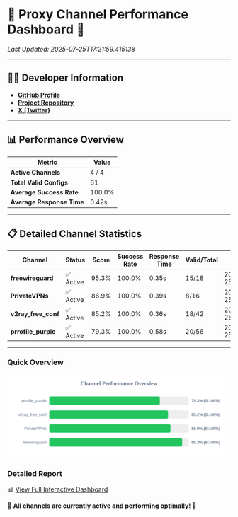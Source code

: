 # 🌟 Proxy Channel Performance Dashboard 🌟

_Last Updated: 2025-07-25T17:21:59.415138_

---

## 👩‍💻 Developer Information

- **[GitHub Profile](https://github.com/4n0nymou3)**  
- **[Project Repository](https://github.com/4n0nymou3/multi-proxy-config-fetcher)**  
- **[X (Twitter)](https://x.com/4n0nymou3)**  

---

## 📊 Performance Overview

| Metric                | Value       |
|-----------------------|-------------|
| **Active Channels**   | 4 / 4       |
| **Total Valid Configs** | 61          |
| **Average Success Rate** | 100.0%      |
| **Average Response Time** | 0.42s       |

---

## 📋 Detailed Channel Statistics

| Channel          | Status     | Score  | Success Rate | Response Time | Valid/Total | Last Success               |
|------------------|------------|--------|--------------|---------------|-------------|----------------------------|
| **freewireguard**  | ✅ Active  | 95.3%  | 100.0% | 0.35s         | 15/18       | 2025-07-25T17:21:59.413740 |
| **PrivateVPNs**  | ✅ Active  | 86.9%  | 100.0% | 0.39s         | 8/16       | 2025-07-25T17:21:59.038138 |
| **v2ray_free_conf**  | ✅ Active  | 85.2%  | 100.0% | 0.36s         | 18/42       | 2025-07-25T17:21:58.611715 |
| **prrofile_purple**  | ✅ Active  | 79.3%  | 100.0% | 0.58s         | 20/56       | 2025-07-25T17:21:58.171255 |

---

### Quick Overview
<div align="center">
  <a href="https://raw.githubusercontent.com/nullluser/NullRepo/refs/heads/main/assets/channel_stats_chart.svg">
    <img src="https://raw.githubusercontent.com/nullluser/NullRepo/refs/heads/main/assets/channel_stats_chart.svg" alt="Source Performance Statistics" width="800">
  </a>
</div>

### Detailed Report
📊 [View Full Interactive Dashboard](https://htmlpreview.github.io/?https://github.com/nullluser/NullRepo/blob/main/assets/performance_report.html)

🎉 **All channels are currently active and performing optimally!** 🎉

